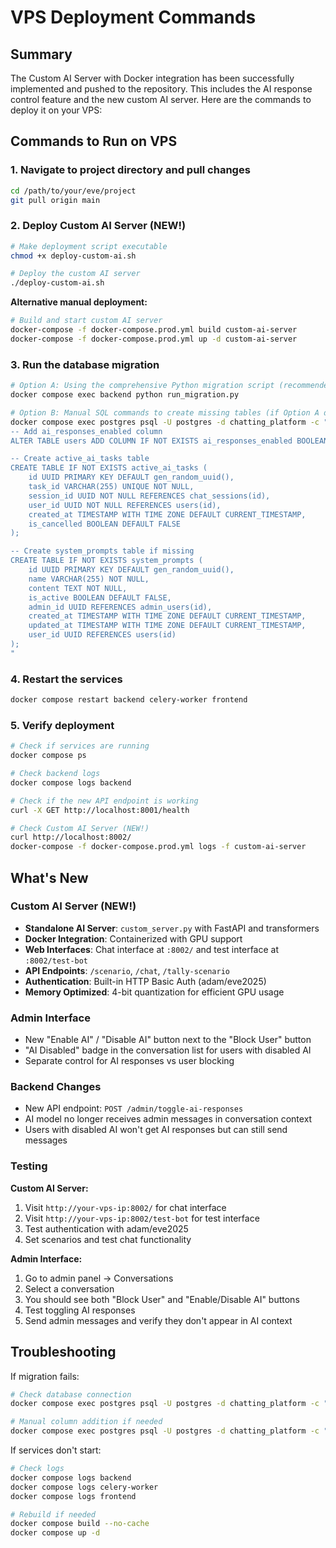 # VPS Deployment Commands

## Summary

The Custom AI Server with Docker integration has been successfully implemented and pushed to the repository. This includes the AI response control feature and the new custom AI server. Here are the commands to deploy it on your VPS:

## Commands to Run on VPS

### 1. Navigate to project directory and pull changes

```bash
cd /path/to/your/eve/project
git pull origin main
```

### 2. Deploy Custom AI Server (NEW!)

```bash
# Make deployment script executable
chmod +x deploy-custom-ai.sh

# Deploy the custom AI server
./deploy-custom-ai.sh
```

**Alternative manual deployment:**

```bash
# Build and start custom AI server
docker-compose -f docker-compose.prod.yml build custom-ai-server
docker-compose -f docker-compose.prod.yml up -d custom-ai-server
```

### 3. Run the database migration

```bash
# Option A: Using the comprehensive Python migration script (recommended)
docker compose exec backend python run_migration.py

# Option B: Manual SQL commands to create missing tables (if Option A doesn't work)
docker compose exec postgres psql -U postgres -d chatting_platform -c "
-- Add ai_responses_enabled column
ALTER TABLE users ADD COLUMN IF NOT EXISTS ai_responses_enabled BOOLEAN DEFAULT TRUE;

-- Create active_ai_tasks table
CREATE TABLE IF NOT EXISTS active_ai_tasks (
    id UUID PRIMARY KEY DEFAULT gen_random_uuid(),
    task_id VARCHAR(255) UNIQUE NOT NULL,
    session_id UUID NOT NULL REFERENCES chat_sessions(id),
    user_id UUID NOT NULL REFERENCES users(id),
    created_at TIMESTAMP WITH TIME ZONE DEFAULT CURRENT_TIMESTAMP,
    is_cancelled BOOLEAN DEFAULT FALSE
);

-- Create system_prompts table if missing
CREATE TABLE IF NOT EXISTS system_prompts (
    id UUID PRIMARY KEY DEFAULT gen_random_uuid(),
    name VARCHAR(255) NOT NULL,
    content TEXT NOT NULL,
    is_active BOOLEAN DEFAULT FALSE,
    admin_id UUID REFERENCES admin_users(id),
    created_at TIMESTAMP WITH TIME ZONE DEFAULT CURRENT_TIMESTAMP,
    updated_at TIMESTAMP WITH TIME ZONE DEFAULT CURRENT_TIMESTAMP,
    user_id UUID REFERENCES users(id)
);
"
```

### 4. Restart the services

```bash
docker compose restart backend celery-worker frontend
```

### 5. Verify deployment

```bash
# Check if services are running
docker compose ps

# Check backend logs
docker compose logs backend

# Check if the new API endpoint is working
curl -X GET http://localhost:8001/health

# Check Custom AI Server (NEW!)
curl http://localhost:8002/
docker-compose -f docker-compose.prod.yml logs -f custom-ai-server
```

## What's New

### Custom AI Server (NEW!)

- **Standalone AI Server**: `custom_server.py` with FastAPI and transformers
- **Docker Integration**: Containerized with GPU support
- **Web Interfaces**: Chat interface at `:8002/` and test interface at `:8002/test-bot`
- **API Endpoints**: `/scenario`, `/chat`, `/tally-scenario`
- **Authentication**: Built-in HTTP Basic Auth (adam/eve2025)
- **Memory Optimized**: 4-bit quantization for efficient GPU usage

### Admin Interface

- New "Enable AI" / "Disable AI" button next to the "Block User" button
- "AI Disabled" badge in the conversation list for users with disabled AI
- Separate control for AI responses vs user blocking

### Backend Changes

- New API endpoint: `POST /admin/toggle-ai-responses`
- AI model no longer receives admin messages in conversation context
- Users with disabled AI won't get AI responses but can still send messages

### Testing

**Custom AI Server:**

1. Visit `http://your-vps-ip:8002/` for chat interface
2. Visit `http://your-vps-ip:8002/test-bot` for test interface
3. Test authentication with adam/eve2025
4. Set scenarios and test chat functionality

**Admin Interface:**

1. Go to admin panel → Conversations
2. Select a conversation
3. You should see both "Block User" and "Enable/Disable AI" buttons
4. Test toggling AI responses
5. Send admin messages and verify they don't appear in AI context

## Troubleshooting

If migration fails:

```bash
# Check database connection
docker compose exec postgres psql -U postgres -d chatting_platform -c "SELECT version();"

# Manual column addition if needed
docker compose exec postgres psql -U postgres -d chatting_platform -c "ALTER TABLE users ADD COLUMN ai_responses_enabled BOOLEAN DEFAULT TRUE;"
```

If services don't start:

```bash
# Check logs
docker compose logs backend
docker compose logs celery-worker
docker compose logs frontend

# Rebuild if needed
docker compose build --no-cache
docker compose up -d
```
